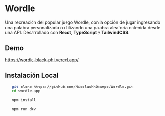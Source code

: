 
# Wordle


Una recreación del popular juego Wordle, con la opción de jugar ingresando una palabra personalizada o utilizando una palabra aleatoria obtenida desde una API. Desarrollado con **React**, **TypeScript** y **TailwindCSS**.

## Demo
https://wordle-black-phi.vercel.app/




## Instalación Local
```bash
   git clone https://github.com/NicolashhOcampo/Wordle.git
   cd wordle-app

   npm install

   npm run dev 
```

